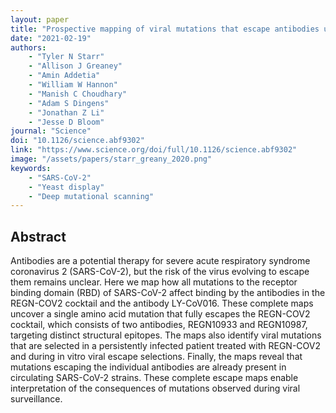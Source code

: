 ```yaml
---
layout: paper
title: "Prospective mapping of viral mutations that escape antibodies used to treat COVID-19"
date: "2021-02-19"
authors: 
    - "Tyler N Starr"
    - "Allison J Greaney"
    - "Amin Addetia"
    - "William W Hannon"
    - "Manish C Choudhary"
    - "Adam S Dingens"
    - "Jonathan Z Li"
    - "Jesse D Bloom"
journal: "Science"
doi: "10.1126/science.abf9302"
link: "https://www.science.org/doi/full/10.1126/science.abf9302"
image: "/assets/papers/starr_greany_2020.png"
keywords:
    - "SARS-CoV-2"
    - "Yeast display"
    - "Deep mutational scanning"
---
```


## Abstract

Antibodies are a potential therapy for severe acute respiratory syndrome coronavirus 2 (SARS-CoV-2), but the risk of the virus evolving to escape them remains unclear. Here we map how all mutations to the receptor binding domain (RBD) of SARS-CoV-2 affect binding by the antibodies in the REGN-COV2 cocktail and the antibody LY-CoV016. These complete maps uncover a single amino acid mutation that fully escapes the REGN-COV2 cocktail, which consists of two antibodies, REGN10933 and REGN10987, targeting distinct structural epitopes. The maps also identify viral mutations that are selected in a persistently infected patient treated with REGN-COV2 and during in vitro viral escape selections. Finally, the maps reveal that mutations escaping the individual antibodies are already present in circulating SARS-CoV-2 strains. These complete escape maps enable interpretation of the consequences of mutations observed during viral surveillance.
